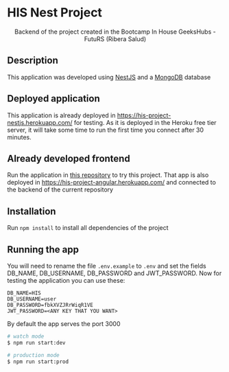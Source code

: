 # HIS Nest Project

<p align="center">Backend of the project created in the Bootcamp In House GeeksHubs - FutuRS (Ribera Salud)
<p align="center">

## Description

This application was developed using [NestJS](https://nestjs.com/) and a [MongoDB](https://www.mongodb.com/) database

## Deployed application

This application is already deployed in https://his-project-nestjs.herokuapp.com/ for testing. As it is deployed in the Heroku free tier server, it will take some time to run the first time you connect after 30 minutes.

## Already developed frontend

Run the application in [this repository](https://github.com/Ruymy7/ProyectoAngular_HIS) to try this project. That app is also deployed in https://his-project-angular.herokuapp.com/ and connected to the backend of the current repository

## Installation

Run `npm install` to install all dependencies of the project 

## Running the app

You will need to rename the file `.env.example` to `.env` and set the fields DB_NAME, DB_USERNAME, DB_PASSWORD and JWT_PASSWORD. Now for testing the application you can use these:

```
DB_NAME=HIS
DB_USERNAME=user
DB_PASSWORD=fbkXVZJRrWiqR1VE
JWT_PASSWORD=<ANY KEY THAT YOU WANT>
```

By default the app serves the port 3000

```bash
# watch mode
$ npm run start:dev

# production mode
$ npm run start:prod
```
